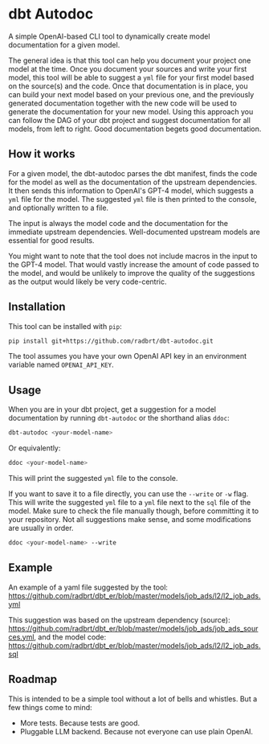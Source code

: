 # dbt Autodoc

A simple OpenAI-based CLI tool to dynamically create model documentation for a given model. 

The general idea is that this tool can help you document your project one model at the time. Once you document your sources and write your first model, this tool will be able to suggest a `yml` file for your first model based on the source(s) and the code. Once that documentation is in place, you can build your next model based on your previous one, and the previously generated documentation together with the new code will be used to generate the documentation for your new model. Using this approach you can follow the DAG of your dbt project and suggest documentation for all models, from left to right. Good documentation begets good documentation.

## How it works

For a given model, the dbt-autodoc parses the dbt manifest, finds the code for the model as well as the documentation of the upstream dependencies. It then sends this information to OpenAI's GPT-4 model, which suggests a `yml` file for the model. The suggested `yml` file is then printed to the console, and optionally written to a file.

The input is always the model code and the documentation for the immediate upstream dependencies. Well-documented upstream models are essential for good results.

You might want to note that the tool does not include macros in the input to the GPT-4 model. That would vastly increase the amount of code passed to the model, and would be unlikely to improve the quality of the suggestions as the output would likely be very code-centric.

## Installation

This tool can be installed with `pip`:

```bash
pip install git+https://github.com/radbrt/dbt-autodoc.git
```

The tool assumes you have your own OpenAI API key in an environment variable named `OPENAI_API_KEY`.

## Usage

When you are in your dbt project, get a suggestion for a model documentation by running `dbt-autodoc` or the shorthand alias `ddoc`:

```bash
dbt-autodoc <your-model-name>
```

Or equivalently:

```bash
ddoc <your-model-name>
```

This will print the suggested `yml` file to the console. 

If you want to save it to a file directly, you can use the `--write` or `-w` flag. This will write the suggested `yml` file to a `yml` file next to the `sql` file of the model. Make sure to check the file manually though, before committing it to your repository. Not all suggestions make sense, and some modifications are usually in order.

```bash
ddoc <your-model-name> --write
```

## Example

An example of a yaml file suggested by the tool: https://github.com/radbrt/dbt_er/blob/master/models/job_ads/l2/l2_job_ads.yml

This suggestion was based on the upstream dependency (source): https://github.com/radbrt/dbt_er/blob/master/models/job_ads/job_ads_sources.yml, and the model code: https://github.com/radbrt/dbt_er/blob/master/models/job_ads/l2/l2_job_ads.sql

## Roadmap

This is intended to be a simple tool without a lot of bells and whistles. But a few things come to mind:

- More tests. Because tests are good.
- Pluggable LLM backend. Because not everyone can use plain OpenAI.